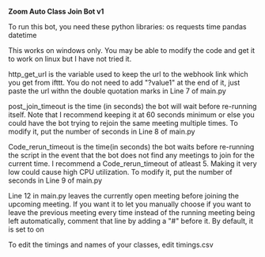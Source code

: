 **Zoom Auto Class Join Bot v1**

To run this bot, you need these python libraries:
os
requests
time
pandas
datetime

This works on windows only. You may be able to modify the code and get it to work on linux but I have not tried it.

http_get_url is the variable used to keep the url to the webhook link which you get from ifttt. You do not need to add "?value1" at the end of it, just paste the url withn the double quotation marks in Line 7 of main.py

post_join_timeout is the time (in seconds) the bot will wait before re-running itself. Note that I recommend keeping it at 60 seconds minimum or else you could have the bot trying to rejoin the same meeting multiple times. To modify it, put the number of seconds in Line 8 of main.py

Code_rerun_timeout is the time(in seconds) the bot waits before re-running the script in the event that the bot does not find any meetings to join for the current time. I recommend a Code_rerun_timeout of atleast 5. Making it very low could cause high CPU utilization. To modify it, put the number of seconds in Line 9 of main.py

Line 12 in main.py leaves the currently open meeting before joining the upcoming meeting. If you want it to let you manually choose if you want to leave the previous meeting every time instead of the running meeting being left automatically, comment that line by adding a "#" before it. By default, it is set to on

To edit the timings and names of your classes, edit timings.csv
